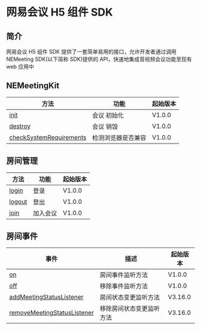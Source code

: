 # 网易会议 H5 组件 SDK

## 简介

网易会议 H5 组件 SDK 提供了一套简单易用的接口，允许开发者通过调用 NEMeeting SDK(以下简称 SDK)提供的 API，快速地集成音视频会议功能至现有 web 应用中

## NEMeetingKit

| 方法                                                                              | 功能               | 起始版本 |
| --------------------------------------------------------------------------------- | ------------------ | -------- |
| [init](./interfaces/NEMeetingKit.html#init)                                       | 会议 初始化        | V1.0.0   |
| [destroy](./interfaces/NEMeetingKit.html#destroy)                                 | 会议 销毁          | V1.0.0   |
| [checkSystemRequirements](./interfaces/NEMeetingKit.html#checkSystemRequirements) | 检测浏览器是否兼容 | V1.0.0   |

## 房间管理

| 方法                                            | 功能     | 起始版本 |
| ----------------------------------------------- | -------- | -------- |
| [login](./interfaces/NEMeetingKit.html#login)   | 登录     | V1.0.0   |
| [logout](./interfaces/NEMeetingKit.html#logout) | 登出     | V1.0.0   |
| [join](./interfaces/NEMeetingKit.html#join)     | 加入会议 | V1.0.0   |

## 房间事件

| 事件                                                                                      | 描述                     | 起始版本 |
| ----------------------------------------------------------------------------------------- | ------------------------ | -------- |
| [on](./interfaces/NEMeetingKit.html#on)                                                   | 房间事件监听方法         | V1.0.0   |
| [off](./interfaces/NEMeetingKit.html#off)                                                 | 移除事件监听方法         | V1.0.0   |
| [addMeetingStatusListener](./interfaces/NEMeetingKit.html#addMeetingStatusListener)       | 房间状态变更监听方法     | V3.16.0  |
| [removeMeetingStatusListener](./interfaces/NEMeetingKit.html#removeMeetingStatusListener) | 移除房间状态变更监听方法 | V3.16.0  |
